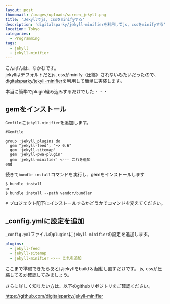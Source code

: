```yaml
---
layout: post
thumbnail: /images/uploads/screen_jekyll.png
title: 'Jekyllでjs, cssをminifyする'
description: 'digitalsparky/jekyll-minifierを利用してjs, cssをminifyする'
location: Tokyo
categories:
  - Programming
tags:
  - jekyll
  - jekyll-minifier
---
```

こんばんは、なかむです。  
jekyllはデフォルトだとjs, cssがminify（圧縮）されないみたいだったので、[digitalsparky/jekyll-minifier](https://github.com/digitalsparky/jekyll-minifier)を利用して簡単に実装します。

本当に簡単でplugin組み込みするだけでした・・・


## gemをインストール
`Gemfile`に`jekyll-minifier`を追加します。

```Gemfile
#Gemfile

group :jekyll_plugins do
  gem "jekyll-feed", "~> 0.6"
  gem 'jekyll-sitemap'
  gem 'jekyll-pwa-plugin'
  gem 'jekyll-minifier' <--- これを追加
end
```

続きて`bundle install`コマンドを実行し、gemをインストールします

```
$ bundle install 
or
$ bundle install --path vendor/bundler
```
※ プロジェクト配下にインストールするかどうかでコマンドを変えてください。

## _config.ymlに設定を追加
`_config.yml`ファイルの`plugins`に`jekyll-minifier`の設定を追加します。

```_config.yml
plugins:
  - jekyll-feed
  - jekyll-sitemap
  - jekyll-minifier <--- これを追加
```

ここまで準備できたらあとはjekyllをbuild & 起動し直すだけです。
js, cssが圧縮してるか確認してみましょう。

さらに詳しく知りたい方は、以下のgithubリポジトリをご確認ください。

<https://github.com/digitalsparky/jekyll-minifier>
